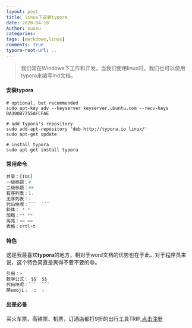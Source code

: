 ```yaml
---
layout: post
title: linux下安装typora
date: 2020-04-18
Author: xuxeu
categories: 
tags: [markdown,linux]
comments: true
typora-root-url: ..
---
```


> 我们常在Windows下工作和开发，当我们使用linux时，我们也可以使用typora来编写md文档。

#### 安装typora

```shell
# optional, but recommended
sudo apt-key adv --keyserver keyserver.ubuntu.com --recv-keys BA300B7755AFCFAE

# add Typora's repository
sudo add-apt-repository 'deb http://typora.io linux/'
sudo apt-get update

# install typora
sudo apt-get install typora
```
#### 常用命令

```python
目录：[TOC]
一级标题：#
二级标题：##
有序列表：1. 
无序列表：- 
代码块呢：```  ```
斜体： * *
加粗：** **
高亮：== ==
表格：crtl+t
```

#### 特色

这是我最喜欢**typora**的地方，相对于word文档的优势也在于此，对于程序员来说，这个特色简直是爽得不要不要的:smile:。

```python
引用：>
数学公式： $$  $$
代码块呢：```  ```
萌emoji：  :  :
```

#### 出差必备

买火车票、高铁票、机票，订酒店都打9折的出行工具TRIP,[点击注册](https://h5.itrip.world/#/register/6tpd1Z)
